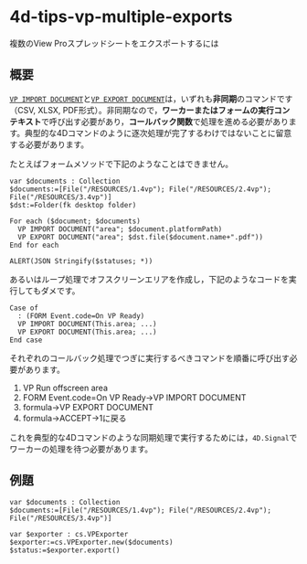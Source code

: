 # 4d-tips-vp-multiple-exports
複数のView Proスプレッドシートをエクスポートするには

## 概要

[`VP IMPORT DOCUMENT`](https://developer.4d.com/docs/ja/ViewPro/commands/vp-import-document/)と[`VP EXPORT DOCUMENT`](https://developer.4d.com/docs/ja/ViewPro/commands/vp-export-document/)は，いずれも**非同期**のコマンドです（CSV, XLSX, PDF形式）。非同期なので，**ワーカーまたはフォームの実行コンテキスト**で呼び出す必要があり，**コールバック関数**で処理を進める必要があります。典型的な4Dコマンドのように逐次処理が完了するわけではないことに留意する必要があります。

たとえばフォームメソッドで下記のようなことはできません。

```4d
var $documents : Collection
$documents:=[File("/RESOURCES/1.4vp"); File("/RESOURCES/2.4vp"); File("/RESOURCES/3.4vp")]
$dst:=Folder(fk desktop folder)

For each ($document; $documents)
  VP IMPORT DOCUMENT("area"; $document.platformPath)
  VP EXPORT DOCUMENT("area"; $dst.file($document.name+".pdf"))
End for each

ALERT(JSON Stringify($statuses; *))
```

あるいはループ処理でオフスクリーンエリアを作成し，下記のようなコードを実行してもダメです。

```4d
Case of 
  : (FORM Event.code=On VP Ready)
  VP IMPORT DOCUMENT(This.area; ...)
  VP EXPORT DOCUMENT(This.area; ...)
End case 
```

それぞれのコールバック処理でつぎに実行するべきコマンドを順番に呼び出す必要があります。

1. VP Run offscreen area
2. FORM Event.code=On VP Ready→VP IMPORT DOCUMENT
3. formula→VP EXPORT DOCUMENT
4. formula→ACCEPT→1に戻る

これを典型的な4Dコマンドのような同期処理で実行するためには，`4D.Signal`でワーカーの処理を待つ必要があります。

## 例題

```4d
var $documents : Collection
$documents:=[File("/RESOURCES/1.4vp"); File("/RESOURCES/2.4vp"); File("/RESOURCES/3.4vp")]

var $exporter : cs.VPExporter
$exporter:=cs.VPExporter.new($documents)
$status:=$exporter.export()
```
